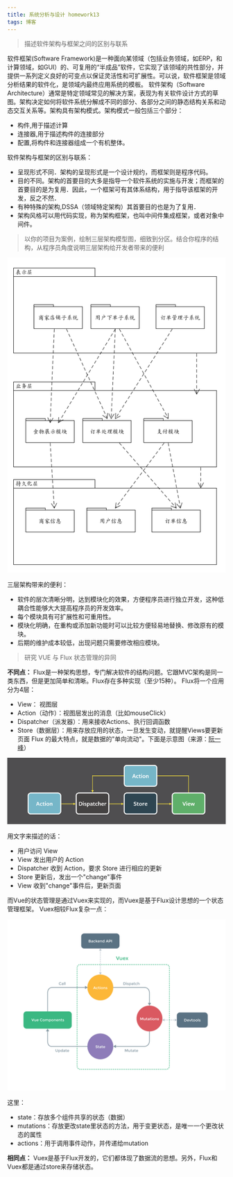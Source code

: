 ```yaml
---  
title: 系统分析与设计 homework13
tags: 博客  
--- 
```


> 描述软件架构与框架之间的区别与联系

软件框架(Software Framework)是一种面向某领域（包括业务领域，如ERP，和计算领域，如GUI）的、可复用的“半成品”软件，它实现了该领域的共性部分，并提供一系列定义良好的可变点以保证灵活性和可扩展性。可以说，软件框架是领域分析结果的软件化，是领域内最终应用系统的模板。 
软件架构（Software Architecture）通常是特定领域常见的解决方案，表现为有关软件设计方式的草图。架构决定如何将软件系统分解成不同的部分、各部分之间的静态结构关系和动态交互关系等。架构具有架构模式。架构模式一般包括三个部分：

 - 构件,用于描述计算
 - 连接器,用于描述构件的连接部分
 - 配置,将构件和连接器组成一个有机整体。

软件架构与框架的区别与联系： 

 - 呈现形式不同．架构的呈现形式是一个设计规约，而框架则是程序代码。
 - 目的不同。架构的首要目的大多是指导一个软件系统的实施与开发；而框架的首要目的是为复用．因此，一个框架可有其体系结构，用于指导该框架的开发，反之不然． 
 - 有种特殊的架构,DSSA（领域特定架构）其首要目的也是为了复用． 
 - 架构风格可以用代码实现，称为架构框架，也叫中间件集成框架，或者对象中间件。

> 以你的项目为案例，绘制三层架构模型图，细致到分区。结合你程序的结构，从程序员角度说明三层架构给开发者带来的便利

![3layer][1]

三层架构带来的便利：

 - 软件的层次清晰分明，达到模块化的效果，方便程序员进行独立开发，这种低耦合性能够大大提高程序员的开发效率。
 - 每个模块具有可扩展性和可重用性。
 - 模块化明确，在重构或添加新功能时可以比较方便轻易地替换、修改原有的模块。
 - 后期的维护成本较低，出现问题只需要修改相应模块。

> 研究 VUE 与 Flux 状态管理的异同

**不同点：**
Flux是一种架构思想，专门解决软件的结构问题。它跟MVC架构是同一类东西，但是更加简单和清晰。Flux存在多种实现（至少15种）。
Flux将一个应用分为4层：

 - View： 视图层
 - Action（动作）：视图层发出的消息（比如mouseClick）
 - Dispatcher（派发器）：用来接收Actions、执行回调函数
 - Store（数据层）：用来存放应用的状态，一旦发生变动，就提醒Views要更新页面
Flux 的最大特点，就是数据的"单向流动"。下面是示意图（来源：[阮一峰][2]）

![flux][3]

用文字来描述的话：

 - 用户访问 View
 - View 发出用户的 Action
 - Dispatcher 收到 Action，要求 Store 进行相应的更新
 - Store 更新后，发出一个"change"事件
 - View 收到"change"事件后，更新页面

而Vue的状态管理是通过Vuex来实现的，而Vuex是基于Flux设计思想的一个状态管理框架。 
Vuex相较Flux复杂一点：

![vuex][4]

这里：

 - state：存放多个组件共享的状态（数据）
 - mutations：存放更改state里状态的方法，用于变更状态，是唯一一个更改状态的属性
 - actions：用于调用事件动作，并传递给mutation

**相同点：**
Vuex是基于Flux开发的，它们都体现了数据流的思想。另外，Flux和Vuex都是通过store来存储状态。


  [1]: ../img/0603_1.png
  [2]: http://www.ruanyifeng.com/blog/2016/01/flux.html
  [3]: ../img/0603_2.png
  [4]: ../img/0603_3.png
